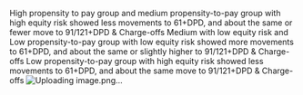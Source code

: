 High propensity to pay group and medium propensity-to-pay group with high equity risk showed less movements to 61+DPD, and about the same or fewer move to 91/121+DPD & Charge-offs
Medium with low equity risk  and Low propensity-to-pay group with low equity risk showed more movements to 61+DPD, and about the same or slightly higher to 91/121+DPD & Charge-offs
Low propensity-to-pay group with high equity risk showed less movements to 61+DPD, and about the same move to 91/121+DPD & Charge-offs
![Uploading image.png…]()


